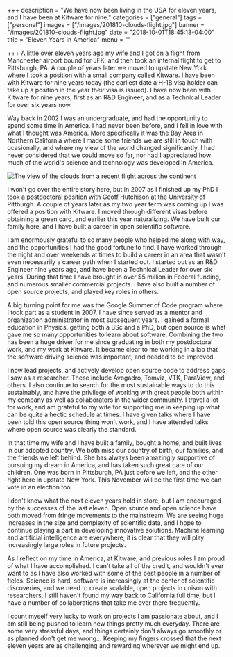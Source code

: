 +++
description = "We have now been living in the USA for eleven years, and I have been at Kitware for nine."
categories = ["general"]
tags = ["personal"]
images = ["/images/201810-clouds-flight.jpg"]
banner = "/images/201810-clouds-flight.jpg"
date = "2018-10-01T18:45:13-04:00"
title = "Eleven Years in America"
menu = ""

+++
A little over eleven years ago my wife and I got on a flight from Manchester airport bound for JFK, and then took an internal flight to get to Pittsburgh, PA. A couple of years later we moved to upstate New York where I took a position with a small company called Kitware. I have been with Kitware for nine years today (the earliest date a H-1B visa holder can take up a position in the year their visa is issued). I have now been with Kitware for nine years, first as an R&D Engineer, and as a Technical Leader for over six years now.

<!--more-->

Way back in 2002 I was an undergraduate, and had the opportunity to spend some time in America. I had never been before, and I fell in love with what I thought was America. More specifically it was the Bay Area in Northern California where I made some friends we are still in touch with ocasionally, and where my view of the world changed significantly. I had never considered that we could move so far, nor had I appreciated how much of the world's science and technology was developed in America.

![The view of the clouds from a recent flight across the continent](/images/201810-clouds-flight.jpg)

I won't go over the entire story here, but in 2007 as I finished up my PhD I took a postdoctoral position with Geoff Hutchison at the University of Pittburgh. A couple of years later as my two year term was coming up I was offered a position with Kitware. I moved through different visas before obtaining a green card, and earlier this year naturalizing. We have built our family here, and I have built a career in open scientific software.

I am enormously grateful to so many people who helped me along with way, and the opportunities I had the good fortune to find. I have worked through the night and over weekends at times to build a career in an area that wasn't even necessarily a career path when I started out. I started out as an R&D Engineer nine years ago, and have been a Technical Leader for over six years. During that time I have brought in over $5 million in Federal funding, and numerous smaller commercial projects. I have also built a number of open source projects, and played key roles in others.

A big turning point for me was the Google Summer of Code program where I took part as a student in 2007. I have since served as a mentor and organization administrator in most subsequent years. I gained a formal education in Physics, getting both a BSc and a PhD, but open source is what gave me so many opportunities to learn about software. Combining the two has been a huge driver for me since graduating in both my postdoctoral work, and my work at Kitware. It became clear to me working in a lab that the software driving science was important, and needed to be improved.

I now lead projects, and actively develop open source code to address gaps I saw as a researcher. These include Avogadro, Tomviz, VTK, ParaView, and others. I also continue to search for the most sustainable ways to do this sustainably, and have the privilege of working with great people both within my company as well as collaborators in the wider community. I travel a lot for work, and am grateful to my wife for supporting me in keeping up what can be quite a hectic schedule at times. I have given talks where I have been told this open source thing won't work, and I have attended talks where open source was clearly the standard.

In that time my wife and I have built a family, bought a home, and built lives in our adopted country. We both miss our country of birth, our families, and the friends we left behind. She has always been amazingly supportive of pursuing my dream in America, and has taken such great care of our children. One was born in Pittsburgh, PA just before we left, and the other right here in upstate New York. This November will be the first time we can vote in an election too.

I don't know what the next eleven years hold in store, but I am encouraged by the successes of the last eleven. Open source and open science have both moved from fringe movements to the mainstream. We are seeing huge increases in the size and complexity of scientific data, and I hope to continue playing a part in developing innovative solutions. Machine learning and artificial intelligence are everywhere, it is clear that they will play increasingly large roles in future projects.

As I reflect on my time in America, at Kitware, and previous roles I am proud of what I have accomplished. I can't take all of the credit, and wouldn't ever want to as I have also worked with some of the best people in a number of fields. Science is hard, software is increasingly at the center of scientific discoveries, and we need to create scalable, open projects in unison with researchers. I still haven't found my way back to California full time, but I have a number of collaborations that take me over there frequently.

I count myself very lucky to work on projects I am passionate about, and I am still being pushed to learn new things pretty much everyday. There are some very stressful days, and things certainly don't always go smoothly or as planned don't get me wrong... Keeping my fingers crossed that the next eleven years are as challenging and rewarding wherever we might end up.
